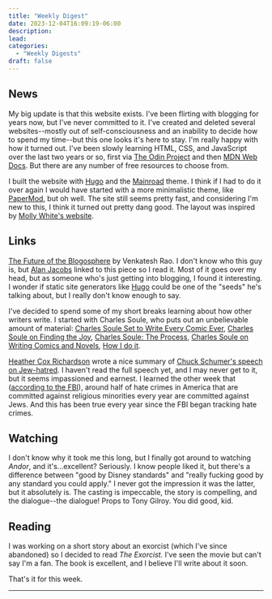 ```yaml
---
title: "Weekly Digest"
date: 2023-12-04T16:09:19-06:00
description:
lead:
categories:
  - "Weekly Digests"
draft: false
---
```


## News

My big update is that this website exists. I've been flirting with blogging for years now, but I've never committed to it. I've created and deleted several websites--mostly out of self-consciousness and an inability to decide how to spend my time--but this one looks it's here to stay. I'm really happy with how it turned out. I've been slowly learning HTML, CSS, and JavaScript over the last two years or so, first via [The Odin Project](https://www.theodinproject.com/) and then [MDN Web Docs](https://developer.mozilla.org/en-US/). But there are any number of free resources to choose from.

I built the website with [Hugo](https://gohugo.io/) and the [Mainroad](https://mainroad-demo.netlify.app/) theme. I think if I had to do it over again I would have started with a more minimalistic theme, like [PaperMod](https://adityatelange.github.io/hugo-PaperMod/), but oh well. The site still seems pretty fast, and considering I'm new to this, I think it turned out pretty dang good. The layout was inspired by [Molly White's website](https://www.mollywhite.net/).

## Links

[The Future of the Blogosphere](https://www.ribbonfarm.com/2023/11/02/the-future-of-the-blogosphere/) by Venkatesh Rao. I don't know who this guy is, but [Alan Jacobs](https://ayjay.org/) linked to this piece so I read it. Most of it goes over my head, but as someone who's just getting into blogging, I found it interesting. I wonder if static site generators like [Hugo](https://gohugo.io/) could be one of the "seeds" he's talking about, but I really don't know enough to say.

I've decided to spend some of my short breaks learning about how other writers write. I started with Charles Soule, who puts out an unbelievable amount of material: [Charles Soule Set to Write Every Comic Ever](https://archive.nerdist.com/charles-soule-set-to-write-every-comic-ever/), [Charles Soule on Finding the Joy](https://terribleminds.com/ramble/2018/04/12/charles-soule-on-finding-the-joy/), [Charles Soule: The Process](https://blog.blackwing602.com/charles-soule/), [Charles Soule on Writing Comics and Novels](https://www.writersdigest.com/be-inspired/charles-soule-on-writing-comics-and-novels), [How I do it](https://charlessoule.wordpress.com/2013/12/30/how-i-do-it/).

[Heather Cox Richardson](https://heathercoxrichardson.substack.com/p/december-2-2023) wrote a nice summary of [Chuck Schumer's speech on Jew-hatred](https://www.democrats.senate.gov/newsroom/press-releases/majority-leader-schumer-delivers-major-address-on-antisemitism-on-the-senate-floor). I haven't read the full speech yet, and I may never get to it, but it seems impassioned and earnest. I learned the other week that ([according to the FBI](https://www.justice.gov/hatecrimes/hate-crime-statistics)), around half of hate crimes in America that are committed against religious minorities every year are committed against Jews. And this has been true every year since the FBI began tracking hate crimes.

## Watching

I don't know why it took me this long, but I finally got around to watching *Andor*, and it's...excellent? Seriously. I know people liked it, but there's a difference between "good by Disney standards" and "really fucking good by any standard you could apply." I never got the impression it was the latter, but it absolutely is. The casting is impeccable, the story is compelling, and the dialogue--the dialogue! Props to Tony Gilroy. You did good, kid.

## Reading

I was working on a short story about an exorcist (which I've since abandoned) so I decided to read *The Exorcist.* I've seen the movie but can't say I'm a fan. The book is excellent, and I believe I'll write about it soon.

That's it for this week.

---
